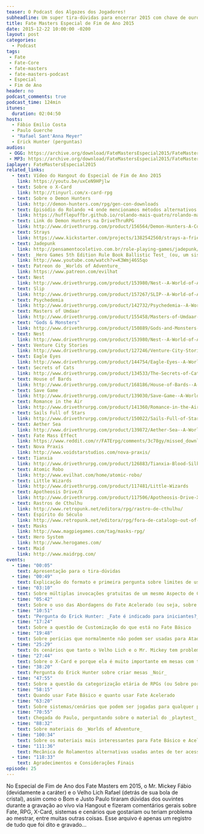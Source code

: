 ```yaml
---
teaser: O Podcast dos Algozes dos Jogadores!
subheadline: Um super tira-dúvidas para encerrar 2015 com chave de ouro!
title: Fate Masters Especial de Fim de Ano 2015
date: 2015-12-22 10:00:00 -0200
layout: post
categories:
  - Podcast
tags:
 - Fate
 - Fate-Core
 - fate-masters
 - fate-masters-podcast
 - Especial
 - Fim de Ano
header: no
podcast_comments: true 
podcast_time: 124min
itunes:
  duration: 02:04:50
hosts:
  - Fábio Emilio Costa
  - Paulo Guerche
  - "Rafael Sant'Anna Meyer"
  - Erick Hunter (perguntas)
audios:
 - OGG: https://archive.org/download/FateMastersEspecial2015/FateMastersEspecial2015.ogg
 - MP3: https://archive.org/download/FateMastersEspecial2015/FateMastersEspecial2015.mp3
iaplayer: FateMastersEspecial2015
related_links:
  - text: Vídeo do Hangout do Especial de Fim de Ano 2015
    link: https://youtu.be/uxCeN9HPjlw
  - text: Sobre o X-Card
    link: http://tinyurl.com/x-card-rpg
  - text: Sobre o Demon Hunters
    link: http://demon-hunters.com/rpg/gen-con-downloads
  - text: Episódio do Rolando +4 onde mencionamos métodos alternativos de rolamento de dados para Fate
    link: https://hufflepuffbr.github.io/rolando-mais-quatro/rolando-mais-quatro/RolandoMaisQuatro-Rolamentos/
  - text: Link do Demon Hunters na DriveThruRPG
    link: http://www.drivethrurpg.com/product/156564/Demon-Hunters-A-Comedy-of-Terrors-Gen-Con-Beta
  - text: Strays
    link: https://www.kickstarter.com/projects/1382542560/strays-a-friendly-fuzzy-fate-accelerated-rpg
  - text: Jadepunk
    link: http://pensamentocoletivo.com.br/role-playing-games/jadepunk/
  - text: _Hero Games 5th Edition Rule Book Ballistic Test_ (ou, um sistema **LITERALMENTE** à prova de balas)
    link: http://www.youtube.com/watch?v=K3Wmj46S5qo
  - text: Patreon do _Worlds of Adventure_
    link: https://www.patreon.com/evilhat
  - text: Nest
    link: http://www.drivethrurpg.com/product/153980/Nest--A-World-of-Adventure-for-Fate-Core
  - text: Slip
    link: http://www.drivethrurpg.com/product/157267/SLIP--A-World-of-Adventure-for-Fate-Core?src=slider_view
  - text: Psychedemia
    link: http://www.drivethrurpg.com/product/142732/Psychedemia--A-World-of-Adventure-for-Fate-Core
  - text: Masters of Umdaar
    link: http://www.drivethrurpg.com/product/155458/Masters-of-Umdaar--A-World-of-Adventure-for-Fate-Core
  - text: "Gods & Monsters"
    link: http://www.drivethrurpg.com/product/150889/Gods-and-Monsters--A-World-of-Adventure-for-Fate-Core
  - text: Nest
    link: http://www.drivethrurpg.com/product/153980/Nest--A-World-of-Adventure-for-Fate-Core
  - text: Venture City Stories
    link: http://www.drivethrurpg.com/product/127246/Venture-City-Stories--A-World-of-Adventure-for-Fate-Core
  - text: Eagle Eyes
    link: http://www.drivethrurpg.com/product/144754/Eagle-Eyes--A-World-of-Adventure-for-Fate-Core
  - text: Secrets of Cats
    link: http://www.drivethrurpg.com/product/134533/The-Secrets-of-Cats--A-World-of-Adventure-for-Fate-Core
  - text: House of Bards
    link: http://www.drivethrurpg.com/product/168186/House-of-Bards--A-World-of-Adventure-for-Fate-Core
  - text: Save Game
    link: http://www.drivethrurpg.com/product/139030/Save-Game--A-World-of-Adventure-for-Fate-Core
  - text: Romance in the Air
    link: http://www.drivethrurpg.com/product/141360/Romance-in-the-Air--A-World-of-Adventure-for-Fate-Core
  - text: Sails Full of Stars
    link: http://www.drivethrurpg.com/product/150022/Sails-Full-of-Stars--A-World-of-Adventure-for-Fate-Core
  - text: Aether Sea
    link: http://www.drivethrurpg.com/product/139872/Aether-Sea--A-World-of-Adventure-for-Fate-Core
  - text: Fate Mass Effect
    link: https://www.reddit.com/r/FATErpg/comments/3c78gy/missed_downloading_the_mass_effect_fate_hack/
  - text: Nova Praxis
    link: http://www.voidstarstudios.com/nova-praxis/
  - text: Tianxia
    link: http://www.drivethrurpg.com/product/126883/Tianxia-Blood-Silk--Jade
  - text: Atomic Robo
    link: http://www.evilhat.com/home/atomic-robo/
  - text: Little Wizards
    link: http://www.drivethrurpg.com/product/117481/Little-Wizards
  - text: Apotheosis Drive/X
    link: http://www.drivethrurpg.com/product/117506/Apotheosis-Drive-X--FatePowered-Mecha-RPG--SD-MIX
  - text: Rastros de Cthulhu
    link: http://www.retropunk.net/editora/rpg/rastro-de-cthulhu/
  - text: Espírito do Século
    link: http://www.retropunk.net/editora/rpg/fora-de-catalogo-out-of-print/espirito-do-seculo/
  - text: Masks
    link: http://www.magpiegames.com/tag/masks-rpg/
  - text: Hero System
    link: http://www.herogames.com/
  - text: Maid
    link: http://www.maidrpg.com/
events:
  - time: "00:05"
    text: Apresentação para o tira-dúvidas
  - time: "00:49"
    text: Explicação do formato e primeira pergunta sobre limites de uso de Pontos de Destino
  - time: "03:10"
    text: Sobre múltiplas invocações gratuitas de um mesmo Aspecto de Cena
  - time: "05:42"
    text: Sobre o uso das Abordagens do Fate Acelerado (ou seja, sobre porque não posso resolver tudo com a mesma Abordagem)
  - time: "10:51"
    text: "Pergunta do Erick Hunter: _Fate é indicado para iniciantes?_"
  - time: "17:24"
    text: Sobre a questão de Customização do que está no Fate Básico
  - time: "19:48"
    text: Sobre perícias que normalmente não podem ser usadas para Ataque e Defesa em Fate Básico
  - time: "25:29"
    text: Os cenários que tanto o Velho Lich e o Mr. Mickey tem problemas para mestrar
  - time: "27:44"
    text: Sobre o X-Card e porque ela é muito importante em mesas com temática pesada
  - time: "38:20"
    text: Pergunta do Erick Hunter sobre criar mesas _Noir_
  - time: "47:55"
    text: Sobre a questão da categorização etária de RPGs (ou Sobre porque mestrar Vampiro para seu primo de 7 anos é uma má idéia)
  - time: "58:15"
    text: Quando usar Fate Básico e quanto usar Fate Acelerado
  - time: "63:20"
    text: Sobre sistemas/cenários que podem ser jogadas para qualquer público
  - time: "70:55"
    text: Chegada do Paulo, perguntando sobre o material do _playtest_ de _Dystopian Universe RPG_
  - time: "88:32"
    text: Sobre materiais do _Worlds of Adventure_
  - time: "100:34"
    text: Sobre os materiais mais interessantes para Fate Básico e Acelerado, desconsiderando _Worlds of Adventure_
  - time: "111:36"
    text: Mecânica de Rolamentos alternativas usadas antes de ter acesso aos Dados Fate
  - time: "118:33"
    text: Agradecimentos e Considerações Finais
episode: 25
---
```


No Especial de Fim de Ano dos Fate Masters em 2015, o Mr. Mickey Fábio (devidamente a caráter) e o Velho Lich Rafael (detrás de sua bola de cristal), assim como o Bom e Justo Paulo tiraram dúvidas dos ouvintes durante a gravação ao vivo via Hangout e fizeram comentários gerais sobre Fate, RPG, X-Card, sistemas e cenários que gostariam ou teriam problema ao mestrar, entre muitas outras coisas. Esse arquivo é apenas um registro de tudo que foi dito e gravado...
